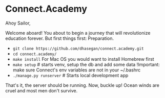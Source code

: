 Connect.Academy
===============

Ahoy Sailor,

Welcome aboard! You about to begin a journey that will revolutionize education forever. But first things first: Preparation.

- `git clone https://github.com/dhasegan/connect.academy.git`
- `cd connect.academy/`
- `make install` 
  For Mac OS you would want to install Homebrew first
- `make setup` # starts venv, setup the db and add some data
  !Important: make sure Connect's env variables are not in your ~/.bashrc
- `./manage.py runserver` # Starts local development app

That's it, the server should be running. Now, buckle up! Ocean winds are cruel and most men don't survive.
